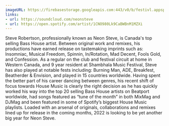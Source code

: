```yaml
---
imageURL: https://firebasestorage.googleapis.com:443/v0/b/festivl.appspot.com/o/userContent%2F7862DEA7-D870-4F6B-9262-E248FD010235.png?alt=media&token=b750daed-6824-4c63-b735-4d109adfcc35
links:
- url: https://soundcloud.com/neonsteve
- url: https://open.spotify.com/artist/1CNO980Lk9CaBWBnM1MZXi
---
```

Steve Robertson, professionally known as Neon Steve, is Canada's top selling Bass House artist. Between original work and remixes, his productions have earned release on tastemaking imprints such as: Insomniac, Musical Freedom, Spinnin, In/Rotation, Mad Decent, Fools Gold, and Confession. As a regular on the club and festival circuit at home in Western Canada, and 9 year resident at Shambhala Music Festival, Steve has also played at notable fests including: Burning Man, ADE, Breakfest, Beatherder & Envision, and played in 15 countries worldwide. Having spent the better part of his career dancing between genres, his recent shift of focus towards House Music is clearly the right decision as he has quickly worked his way into the top 20 selling Bass House artists on Beatport worldwide, had songs featured as “tune of the month” in both MixMag and DJMag and been featured in some of Spotify’s biggest House Music playlists. Loaded with an arsenal of originals, collaborations and remixes lined up for release in the coming months, 2022 is looking to be yet another big year for Neon Steve.